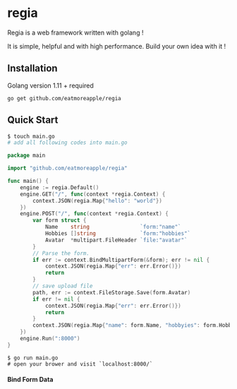 # regia

Regia is a web framework written with golang ! 

It is simple, helpful and with high performance. Build your own idea with it !

## Installation

Golang version 1.11 + required

```shell
go get github.com/eatmoreapple/regia
```



## Quick Start

```sh
$ touch main.go
# add all following codes into main.go
```

```go
package main

import "github.com/eatmoreapple/regia"

func main() {
	engine := regia.Default()
	engine.GET("/", func(context *regia.Context) {
		context.JSON(regia.Map{"hello": "world"})
	})
	engine.POST("/", func(context *regia.Context) {
		var form struct {
			Name    string                `form:"name"`
			Hobbies []string              `form:"hobbies"`
			Avatar  *multipart.FileHeader `file:"avatar"`
		}
		// Parse the form.
		if err := context.BindMultipartForm(&form); err != nil {
			context.JSON(regia.Map{"err": err.Error()})
			return
		}
		// save upload file
		path, err := context.FileStorage.Save(form.Avatar)
		if err != nil {
			context.JSON(regia.Map{"err": err.Error()})
			return
		}
		context.JSON(regia.Map{"name": form.Name, "hobbyies": form.Hobbies, "avatar": path})
	})
	engine.Run(":8000")
}
```

```shell
$ go run main.go
# open your brower and visit `localhost:8000/`
```



#### Bind Form Data

```go
```



